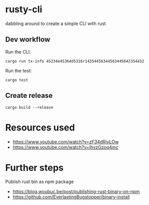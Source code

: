# rusty-cli

dabbling around to create a simple CLI with rust

## Dev workflow

Run the CLI:

```
cargo run tx-info 45234e45364d5316r14354456344563445642354432
```

Run the test:

```
cargo test
```

## Create release

```
cargo build --release
```

# Resources used

- https://www.youtube.com/watch?v=zF34dRivLOw
- https://www.youtube.com/watch?v=IhvzGzoq4mc

# Further steps

Publish rust bin as npm package

- https://blog.woubuc.be/post/publishing-rust-binary-on-npm
- https://github.com/EverlastingBugstopper/binary-install
